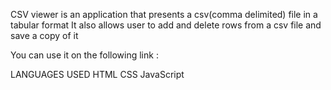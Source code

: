 CSV viewer is an application that presents a csv(comma delimited) file in a tabular format
It also allows user to add and delete rows from a csv file and save a copy of it

You can use it on the following link : 

LANGUAGES USED
HTML
CSS
JavaScript


